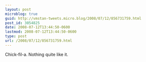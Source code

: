 ```yaml
---
layout: post
microblog: true
guid: http://vmstan-tweets.micro.blog/2008/07/12/856731759.html
post_id: 3054825
date: 2008-07-12T13:44:50-0600
lastmod: 2008-07-12T13:44:50-0600
type: post
url: /2008/07/12/856731759.html
---
```

Chick-fil-a. Nothing quite like it.
